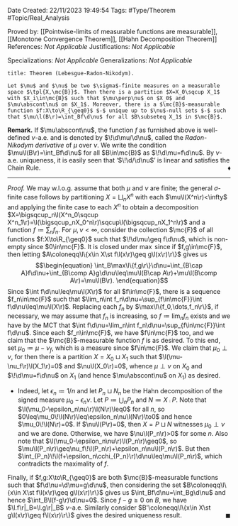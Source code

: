 <div class="topSpace"></div>

Date Created: 22/11/2023 19:49:54
Tags: #Type/Theorem #Topic/Real_Analysis

Proved by: [[Pointwise-limits of measurable functions are measurable]], [[Monotone Convergence Theorem]], [[Hahn Decomposition Theorem]]
References: <i>Not Applicable</i>
Justifications: <i>Not Applicable</i>

Specializations: <i>Not Applicable</i>
Generalizations: <i>Not Applicable</i>

``` ad-Theorem
title: Theorem (Lebesgue-Radon-Nikodym).

Let $\mu$ and $\nu$ be two $\sigma$-finite measures on a measurable space $\tpl{X,\mc{B}}$. Then there is a partition $X=X_0\sqcup X_1$ with $X_i\in\mc{B}$ such that $\mu\perp\nu$ on $X_0$ and $\mu\abscont\nu$ on $X_1$. Moreover, there is a $\mc{B}$-measurable function $f:X\to\R_{\geq0}$ $-$ unique up to $\nu$-null sets $-$ such that $\mu\l(B\r)=\int_Bf\d\nu$ for all $B\subseteq X_1$ in $\mc{B}$.

```

<b>Remark.</b> If $\mu\abscont\nu$, the function $f$ as furnished above is well-defined $\nu$-a.e. and is denoted by $\!\d\mu/\d\nu$, called the <i>Radon-Nikodym derivative</i> of $\mu$ over $\nu$. We write the condition $\mu\l(B\r)=\int_Bf\d\nu$ for all $B\in\mc{B}$ as $\!\d\mu=f\d\nu$. By $\nu$-a.e. uniqueness, it is easily seen that ‘$\!\d/\d\nu$’ is linear and satisfies the Chain Rule.<span style="float:right;">$\blacklozenge$</span>

---

<i>Proof.</i> We may w.l.o.g. assume that both $\mu$ and $\nu$ are finite; the general $\sigma$-finite case follows by partitioning $X=\bigsqcup_nX^n$ with each $\mu\l(X^n\r)<\infty$ and applying the finite case to each $X^n$ to obtain a decomposition $X=\bigsqcup_n\l(X^n_0\sqcup X^n_1\r)=\l(\bigsqcup_nX_0^n\r)\sqcup\l(\bigsqcup_nX_1^n\r)$ and a function $f\coloneqq\sum_nf_n$. For $\mu,\nu<\infty$, consider the collection $\mc{F}$ of all functions $f:X\to\R_{\geq0}$ such that $\!\d\mu\geq f\d\nu$, which is non-empty since $0\in\mc{F}$. It is closed under $\max$ since if $f,g\in\mc{F}$, then letting $A\coloneqq\l\{x\in X\st f\l(x\r)\geq g\l(x\r)\r\}$ gives us
$$\begin{equation}
    \int_B\max\l\{f,g\r\}\d\nu=\int_{B\cap A}f\d\nu+\int_{B\comp A}g\d\nu\leq\mu\l(B\cap A\r)+\mu\l(B\comp A\r)=\mu\l(B\r).
\end{equation}$$
Since $\int f\d\nu\leq\mu\l(X\r)$ for all $f\in\mc{F}$, there is a sequence $f_n\in\mc{F}$ such that $\lim_n\int f_n\d\nu=\sup_{f\in\mc{F}}\int f\d\nu\leq\mu\l(X\r)$. Replacing each $f_n$ by $\max\l\{f_0,\dots,f_n\r\}$, if necessary, we may assume that $f_n$ is increasing, so $f\coloneqq\lim_nf_n$ exists and we have by the MCT that $\int f\d\nu=\lim_n\int f_n\d\nu=\sup_{f\in\mc{F}}\int f\d\nu$. Since each $f_n\in\mc{F}$, we have $f\in\mc{F}$ too, and we claim that the $\mc{B}$-measurable function $f$ is as desired. To this end, set $\mu_0\coloneqq\mu-\nu_f$, which is a measure since $f\in\mc{F}$. We claim that $\mu_0\perp\nu$, for then there is a partition $X=X_0\sqcup X_1$ such that $\l(\mu-\nu_f\r)\l(X_1\r)=0$ and $\nu\l(X_0\r)=0$, whence $\mu\perp\nu$ on $X_0$ and $\!\d\mu=f\d\nu$ on $X_1$ (and hence $\mu\abscont\nu$ on $X_1$) as desired.
* Indeed, let $\epsilon_n\coloneqq1/n$ and let $P_n\sqcup N_n$ be the Hahn decomposition of the signed measure $\mu_0-\epsilon_n\nu$. Let $P\coloneqq\bigcup_nP_n$ and $N\coloneqq X\comp P$. Note that $\l(\mu_0-\epsilon_n\nu\r)\l(N\r)\leq0$ for all $n$, so $0\leq\mu_0\!\l(N\r)\leq\epsilon_n\nu\l(N\r)\to0$ and hence $\mu_0\!\l(N\r)=0$. If $\nu\l(P\r)=0$, then $X=P\sqcup N$ witnesses $\mu_0\perp\nu$ and we are done. Otherwise, we have $\nu\l(P_n\r)>0$ for some $n$. Also note that $\l(\mu_0-\epsilon_n\nu\r)\l(P_n\r)\geq0$, so $\mu\l(P_n\r)\geq\nu_f\!\l(P_n\r)+\epsilon_n\nu\l(P_n\r)$. But then $\int_{P_n}\!\l(f+\epsilon_n\cchi_{P_n}\r)\d\nu\leq\mu\l(P_n\r)$, which contradicts the maximality of $f$.

Finally, if $f,g:X\to\R_{\geq0}$ are both $\mc{B}$-measurable functions such that $f\d\nu=\d\mu=g\d\nu$, then considering the set $B\coloneqq\l\{x\in X\st f\l(x\r)\geq g\l(x\r)\r\}$ gives us $\int_Bf\d\nu=\int_Bg\d\nu$ and hence $\int_B\l(f-g\r)\d\nu=0$. Since $f-g\geq0$ on $B$, we have $\l.f\r|_B=\l.g\r|_B$ $\nu$-a.e. Similarly consider $B'\coloneqq\l\{x\in X\st g\l(x\r)\geq f\l(x\r)\r\}$ gives the desired uniqueness result.<span style="float:right;">$\blacksquare$</span>
